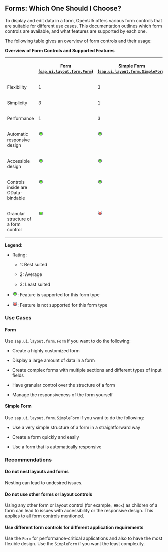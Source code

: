 <!-- loiod1d8eb099d714566becf0af75697d073 -->

## Forms: Which One Should I Choose?

To display and edit data in a form, OpenUI5 offers various form controls that are suitable for different use cases. This documentation outlines which form controls are available, and what features are supported by each one.

The following table gives an overview of form controls and their usage:

**Overview of Form Controls and Supported Features**


<table>
<tr>
<th valign="top">



</th>
<th valign="top">

Form [\(`sap.ui.layout.form.Form`\)](https://ui5.sap.com/#/api/sap.ui.layout.form.Form) 

</th>
<th valign="top">

Simple Form [\(`sap.ui.layout.form.SimpleForm`\)](https://ui5.sap.com/#/api/sap.ui.layout.form.SimpleForm) 

</th>
</tr>
<tr>
<td valign="top">

Flexibility

</td>
<td valign="top">

1

</td>
<td valign="top">

3

</td>
</tr>
<tr>
<td valign="top">

Simplicity

</td>
<td valign="top">

3

</td>
<td valign="top">

1

</td>
</tr>
<tr>
<td valign="top">

Performance

</td>
<td valign="top">

1

</td>
<td valign="top">

3

</td>
</tr>
<tr>
<td valign="top">

Automatic responsive design

</td>
<td valign="top">

![Yes](../02_Read-Me-First/images/loio3cb17ee88aed44d2bf1d14b97728c709_LowRes.gif)

</td>
<td valign="top">

![Yes](../02_Read-Me-First/images/loio3cb17ee88aed44d2bf1d14b97728c709_LowRes.gif)

</td>
</tr>
<tr>
<td valign="top">

Accessible design

</td>
<td valign="top">

![Yes](../02_Read-Me-First/images/loio3cb17ee88aed44d2bf1d14b97728c709_LowRes.gif)

</td>
<td valign="top">

![Yes](../02_Read-Me-First/images/loio3cb17ee88aed44d2bf1d14b97728c709_LowRes.gif)

</td>
</tr>
<tr>
<td valign="top">

Controls inside are OData-bindable

</td>
<td valign="top">

![Yes](../02_Read-Me-First/images/loio3cb17ee88aed44d2bf1d14b97728c709_LowRes.gif)

</td>
<td valign="top">

![Yes](../02_Read-Me-First/images/loio3cb17ee88aed44d2bf1d14b97728c709_LowRes.gif)

</td>
</tr>
<tr>
<td valign="top">

Granular structure of a form control

</td>
<td valign="top">

![Yes](../02_Read-Me-First/images/loio3cb17ee88aed44d2bf1d14b97728c709_LowRes.gif)

</td>
<td valign="top">

![No](../02_Read-Me-First/images/loio5befb5af20ed42fd9052a99014d953a3_LowRes.gif)

</td>
</tr>
</table>

**Legend**:

-   Rating:

    -   1: Best suited

    -   2: Average

    -   3: Least suited


-   ![Yes](../02_Read-Me-First/images/loio3cb17ee88aed44d2bf1d14b97728c709_LowRes.gif): Feature is supported for this form type

-   ![No](../02_Read-Me-First/images/loio5befb5af20ed42fd9052a99014d953a3_LowRes.gif): Feature is not supported for this form type




<a name="loiod1d8eb099d714566becf0af75697d073__section_ohd_n2p_dzb"/>

### Use Cases



#### Form

Use `sap.ui.layout.form.Form` if you want to do the following:

-   Create a highly customized form

-   Display a large amount of data in a form

-   Create complex forms with multiple sections and different types of input fields

-   Have granular control over the structure of a form

-   Manage the responsiveness of the form yourself




#### Simple Form

Use `sap.ui.layout.form.SimpleForm` if you want to do the following:

-   Use a very simple structure of a form in a straightforward way

-   Create a form quickly and easily

-   Use a form that is automatically responsive




<a name="loiod1d8eb099d714566becf0af75697d073__section_vtp_3xq_dzb"/>

### Recommendations



#### Do not nest layouts and forms

Nesting can lead to undesired issues.



#### Do not use other forms or layout controls

Using any other form or layout control \(for example,  `HBox`\) as children of a form can lead to issues with accessibility or the responsive design. This applies to all form controls mentioned.



#### Use different form controls for different application requirements

Use the `Form` for performance-critical applications and also to have the most flexible design. Use the `SimpleForm` if you want the least complexity.

